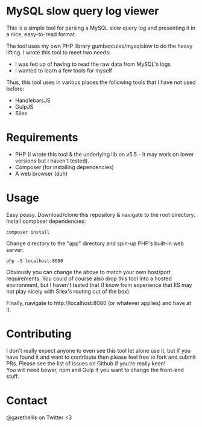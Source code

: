 # MySQL slow query log viewer  

This is a simple tool for parsing a MySQL slow query log and presenting it in a nice, easy-to-read format.  

The tool uses my own PHP library gumbercules/mysqlslow to do the heavy lifting. I wrote this tool to meet two needs:  
* I was fed up of having to read the raw data from MySQL's logs
* I wanted to learn a few tools for myself

Thus, this tool uses in various places the following tools that I have not used before:  
* HandlebarsJS
* GulpJS
* Silex


# Requirements

* PHP (I wrote this tool & the underlying lib on v5.5 - it may work on lower versions but I haven't tested).
* Composer (for installing dependencies)
* A web browser (duh)


# Usage

Easy peasy. Download/clone this repository & navigate to the root directory. Install composer dependencies:

```
composer install
```

Change directory to the "app" directory and spin-up PHP's built-in web server:

```
php -S localhost:8080
```

Obviously you can change the above to match your own host/port requirements. You could of course also drop this tool 
into a hosted environment, but I haven't tested that (I know from experience that IIS may not play nicely with Silex's
 routing out of the box).  
   
Finally, navigate to http://localhost:8080 (or whatever applies) and have at it.


# Contributing

I don't really expect anyone to even see this tool let alone use it, but if you have found it and want to contribute 
then please feel free to fork and submit PRs. Please see the list of issues on Github if you're really keen!  
You will need bower, npm and Gulp if you want to change the front-end stuff.


# Contact
@garethellis on Twitter <3